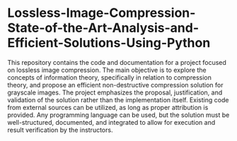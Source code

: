 # Lossless-Image-Compression-State-of-the-Art-Analysis-and-Efficient-Solutions-Using-Python

This repository contains the code and documentation for a project focused on lossless image compression. The main objective is to explore the concepts of information theory, specifically in relation to compression theory, and propose an efficient non-destructive compression solution for grayscale images. The project emphasizes the proposal, justification, and validation of the solution rather than the implementation itself. Existing code from external sources can be utilized, as long as proper attribution is provided. Any programming language can be used, but the solution must be well-structured, documented, and integrated to allow for execution and result verification by the instructors.
